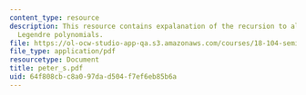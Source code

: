 ```yaml
---
content_type: resource
description: This resource contains expalanation of the recursion to algebra, and
  Legendre polynomials.
file: https://ol-ocw-studio-app-qa.s3.amazonaws.com/courses/18-104-seminar-in-analysis-applications-to-number-theory-fall-2006/64f808cbc8a097dad504f7ef6eb85b6a_peter_s.pdf
file_type: application/pdf
resourcetype: Document
title: peter_s.pdf
uid: 64f808cb-c8a0-97da-d504-f7ef6eb85b6a
---
```

